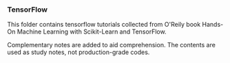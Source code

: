 ### TensorFlow
This folder contains tensorflow tutorials collected from O'Reily book Hands-On Machine Learning with Scikit-Learn and TensorFlow. 

Complementary notes are added to aid comprehension. The contents are used as study notes, not production-grade codes.